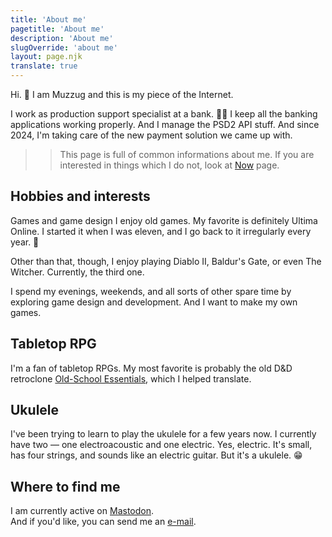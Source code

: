 ```yaml
---
title: 'About me'
pagetitle: 'About me'
description: 'About me'
slugOverride: 'about me'
layout: page.njk
translate: true
---
```


Hi. 👋 I am Muzzug and this is my piece of the Internet.

I work as production support specialist at a bank. 👨‍💻 I keep all the banking applications working properly. And I manage the PSD2 API stuff. And since 2024, I'm taking care of the new payment solution we came up with.

>> This page is full of common informations about me.
>> If you are interested in things which I do not, look at [Now](now.html) page.

## Hobbies and interests
Games and game design I enjoy old games. My favorite is definitely Ultima Online. I started it when I was eleven, and I go back to it irregularly every year. 🙂

Other than that, though, I enjoy playing Diablo II, Baldur's Gate, or even The Witcher. Currently, the third one.

I spend my evenings, weekends, and all sorts of other spare time by exploring game design and development. And I want to make my own games.

## Tabletop RPG
I'm a fan of tabletop RPGs. My most favorite is probably the old D&D retroclone [Old-School Essentials](https://necroticgnome.com/pages/about-old-school-essentials), which I helped translate.

## Ukulele
I've been trying to learn to play the ukulele for a few years now.
I currently have two — one electroacoustic and one electric. Yes, electric. It's small, has four strings, and sounds like an electric guitar. But it's a ukulele. 😁

## Where to find me
I am currently active on [Mastodon](https://mastodon.gamedev.place/@muzzug).  
And if you'd like, you can send me an [e-mail](mailto:{{meta.email}}).